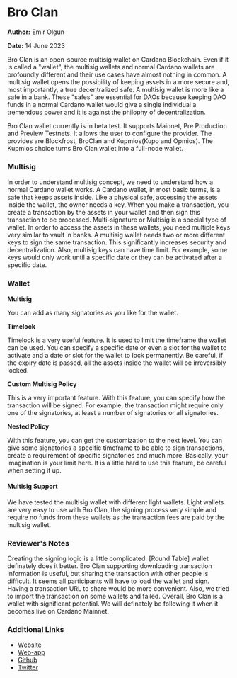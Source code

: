 # Bro Clan

**Author:** Emir Olgun

**Date:** 14 June 2023

Bro Clan is an open-source multisig wallet on Cardano Blockchain. Even if it is called a "wallet", the multisig wallets and normal Cardano wallets are profoundly different and their use cases have almost nothing in common. A multisig wallet opens the possibility of keeping assets in a more secure and, most importantly, a true decentralized safe. A multisig wallet is more like a safe in a bank. These "safes" are essential for DAOs because keeping DAO funds in a normal Cardano wallet would give a single individual a tremendous power and it is against the philophy of decentralization.

Bro Clan wallet currently is in beta test. It supports Mainnet, Pre Production and Preview Testnets. It allows the user to configure the provider. The provides are Blockfrost, BroClan and Kupmios(Kupo and Opmios). The Kupmios choice turns Bro Clan wallet into a full-node wallet.

### Multisig

In order to understand multisig concept, we need to understand how a normal Cardano wallet works. A Cardano wallet, in most basic terms, is a safe that keeps assets inside. Like a physical safe, accessing the assets inside the wallet, the owner needs a key. When you make a transaction, you create a transaction by the assets in your wallet and then sign this transaction to be processed. Multi-signature or Multisig is a special type of wallet. In order to access the assets in these wallets, you need multiple keys very similar to vault in banks. A multisig wallet needs two or more different keys to sign the same transaction. This significantly increases security and decentralization. Also, multisig keys can have time limit. For example, some keys would only work until a specific date or they can be activated after a specific date.

### Wallet

**Multisig**

You can add as many signatories as you like for the wallet.

**Timelock**

Timelock is a very useful feature. It is used to limit the timeframe the wallet can be used. You can specify a specific date or even a slot for the wallet to activate and a date or slot for the wallet to lock permanently. Be careful, if the expiry date is passed, all the assets inside the wallet will be irreversibly locked.

**Custom Multisig Policy**

This is a very important feature. With this feature, you can specify how the transaction will be signed. For example, the transaction might require only one of the signatories, at least a number of signatories or all signatories.

**Nested Policy**

With this feature, you can get the customization to the next level. You can give some signatories a specific timeframe to be able to sign transactions, create a requirement of specific signatories and much more. Basically, your imagination is your limit here. It is a little hard to use this feature, be careful when setting it up.

#### Multisig Support

We have tested the multisig wallet with different light wallets. Light wallets are very easy to use with Bro Clan, the signing process very simple and require no funds from these wallets as the transaction fees are paid by the multisig wallet.

### Reviewer's Notes

Creating the signing logic is a little complicated. \[Round Table] wallet definately does it better. Bro Clan supporting downloading transaction information is useful, but sharing the transaction with other people is difficult. It seems all participants will have to load the wallet and sign. Having a transaction URL to share would be more convenient. Also, we tried to import the transaction on some wallets and failed. Overall, Bro Clan is a wallet with significant potential. We will definately be following it when it becomes live on Cardano Mainnet.

### Additional Links

* [Website](https://broclan.io)
* [Web-app](https://alpha.broclan.io)
* [Github](https://github.com/leo42/BroClanWallet)
* [Twitter](https://twitter.com/BroClanWallet)
